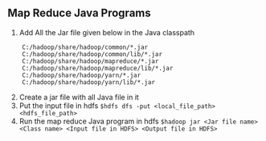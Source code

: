 ## Map Reduce Java Programs

1. Add All the Jar file given below in the Java classpath
```
	C:/hadoop/share/hadoop/common/*.jar
	C:/hadoop/share/hadoop/common/lib/*.jar
	C:/hadoop/share/hadoop/mapreduce/*.jar
	C:/hadoop/share/hadoop/mapreduce/lib/*.jar
	C:/hadoop/share/hadoop/yarn/*.jar
	C:/hadoop/share/hadoop/yarn/lib/*.jar
```
2. Create a jar file with all Java file in it
3. Put the input file in hdfs
	`` $hdfs dfs -put <local_file_path> <hdfs_file_path> ``
4. Run the map reduce Java program in hdfs
	`` $hadoop jar <Jar file name> <Class name> <Input file in HDFS> <Output file in HDFS> ``
